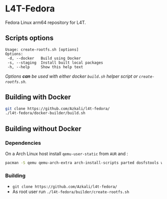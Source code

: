 # L4T-Fedora

Fedora Linux arm64 repository for L4T.

## Scripts options

```
Usage: create-rootfs.sh [options]
Options:
 -d, --docker   Build using Docker
 -s, --staging	Install built local packages
 -h, --help		Show this help text
```


*Options **can** be used with either docker `build.sh` helper script or `create-rootfs.sh`.*

## Building with Docker

```sh
git clone https://github.com/Azkali/l4t-fedora/
./l4t-fedora/docker-builder/build.sh
```

## Building without Docker

### Dependencies

On a Arch Linux host install `qemu-user-static` from `AUR` and :

```sh
pacman -S qemu qemu-arch-extra arch-install-scripts parted dosfstools wget libarchive p7zip
```

### Building

- `git clone https://github.com/Azkali/l4t-fedora/`
- As root user run `./l4t-fedora/builder/create-rootfs.sh`
